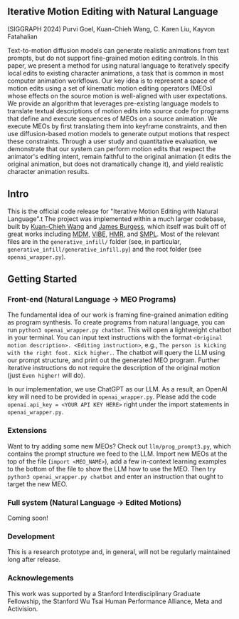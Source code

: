 ## Iterative Motion Editing with Natural Language ##
(SIGGRAPH 2024)
Purvi Goel, Kuan-Chieh Wang, C. Karen Liu, Kayvon Fatahalian

Text-to-motion diffusion models can generate realistic animations from text prompts, but do not support fine-grained motion editing controls. In this paper, we present a method for using natural language to iteratively specify local edits to existing character animations, a task that is common in most computer animation workflows. Our key idea is to represent a space of motion edits using a set of kinematic motion editing operators (MEOs) whose effects on the source motion is well-aligned with user expectations. We provide an algorithm that leverages pre-existing language models to translate textual descriptions of motion edits into source code for programs that define and execute sequences of MEOs on a source animation. We execute MEOs by first translating them into keyframe constraints, and then use diffusion-based motion models to generate output motions that respect these constraints. Through a user study and quantitative evaluation, we demonstrate that our system can perform motion edits that respect the animator's editing intent, remain faithful to the original animation (it edits the original animation, but does not dramatically change it), and yield realistic character animation results.

## Intro ##

This is the official code release for "Iterative Motion Editing with Natural Language".t The project was implemented within a much larger codebase, built by <a href="https://wangkua1.github.io/">Kuan-Chieh Wang</a> and <a href="https://jmhb0.github.io/">James Burgess</a>, which itself was built off of great works including <a href=https://github.com/GuyTevet/motion-diffusion-model>MDM</a>, <a href="https://github.com/mkocabas/VIBE">VIBE</a>, <a href="https://github.com/akanazawa/hmr">HMR</a>, and <a href="https://smpl.is.tue.mpg.de/">SMPL</a>.
Most of the relevant files are in the `generative_infill/` folder (see, in particular, `generative_infill/generative_infill.py`) and the root folder (see `openai_wrapper.py`).

## Getting Started ##

### Front-end (Natural Language -> MEO Programs)

The fundamental idea of our work is framing fine-grained animation editing as program synthesis. To create programs from natural language, you can run `python3 openai_wrapper.py chatbot`. This will open a lightweight chatbot in your terminal. You can input text instructions with the format `<Original motion description>. <Editing instruction>`, e.g., `The person is kicking with the right foot. Kick higher.`. The chatbot will query the LLM using our prompt structure, and print out the generated MEO program. Further iterative instructions do not require the description of the original motion (just `Even higher!` will do). 

In our implementation, we use ChatGPT as our LLM. As a result, an OpenAI key will need to be provided in ``openai_wrapper.py``. Please add the code `openai.api_key = <YOUR API KEY HERE>` right under the import statements in ``openai_wrapper.py``.

### Extensions ###
Want to try adding some new MEOs? Check out `llm/prog_prompt3.py`, which contains the prompt structure we feed to the LLM. Import new MEOs at the top of the file (`import <MEO_NAME>`), add a few in-context learning examples to the bottom of the file to show the LLM how to use the MEO. Then try `python3 openai_wrapper.py chatbot` and enter an instruction that ought to target the new MEO.

### Full system (Natural Language -> Edited Motions)

Coming soon! 

### Development ###

This is a research prototype and, in general, will not be regularly maintained long after release. 

### Acknowlegements ###
This work was supported by a Stanford Interdisciplinary Graduate Fellowship, the Stanford Wu Tsai Human Performance Alliance, Meta and Activision.
